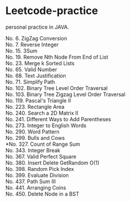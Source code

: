 # Leetcode-practice

personal practice in JAVA.

No. 6.     ZigZag Conversion  
No. 7.     Reverse Integer       
No. 15.    3Sum  
No. 19.    Remove Nth Node From End of List       
No. 23.    Merge k Sorted Lists    
No. 65.    Valid Number     
No. 68.    Text Justification        
No. 71.    Simplify Path  
No. 102.   Binary Tree Level Order Traversal  
No. 103.   Binary Tree Zigzag Level Order Traversal  
No. 119.   Pascal's Triangle II      
No. 223.   Rectangle Area  
No. 240.   Search a 2D Matrix II   
No. 241.   Different Ways to Add Parentheses  
No. 273.   Integer to English Words  
No. 290.   Word Pattern  
No. 299.   Bulls and Cows    
*No. 327.   Count of Range Sum    
No. 343.   Integer Break         
No. 367.   Valid Perfect Square     
No. 380.   Insert Delete GetRandom O(1)       
No. 398.   Random Pick Index        
No. 399.   Evaluate Division        
No. 437.  Path Sum III      
No. 441.  Arranging Coins         
No. 450.  Delete Node in a BST      

